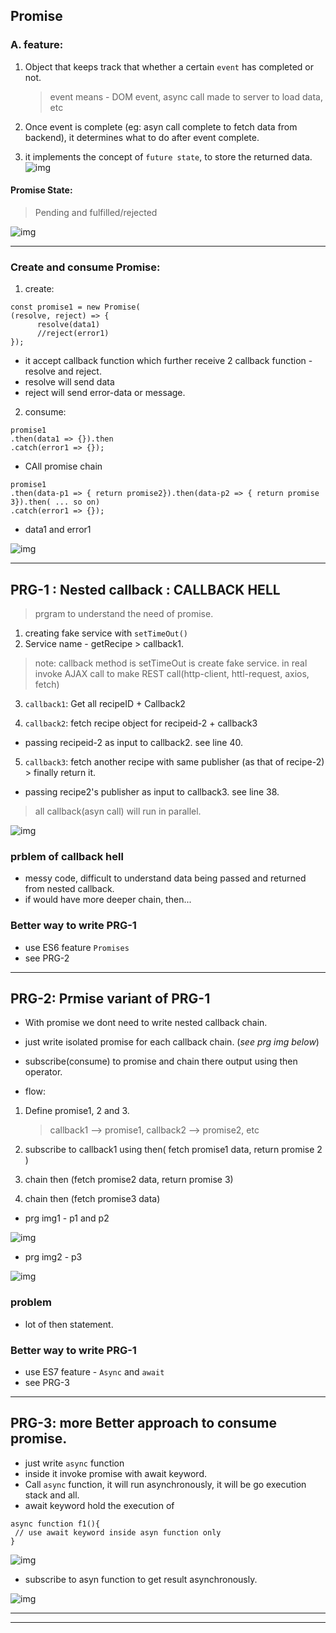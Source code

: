## Promise

### A. feature:

1. Object that keeps track that whether a certain `event` has completed or not.

   > event means - DOM event, async call made to server to load data, etc

2. Once event is complete (eg: asyn call complete to fetch data from backend), it determines what to do after event complete.
3. it implements the concept of `future state`, to store the returned data.
   ![img](../999_assets/asset_js/jonas/promise/01.jpg)

#### Promise State:

> Pending and fulfilled/rejected

![img](../999_assets/asset_js/jonas/promise/01_1.jpg)

---

### Create and consume Promise:

1. create:

```
const promise1 = new Promise(
(resolve, reject) => {
      resolve(data1)
      //reject(error1)
});
```

- it accept callback function which further receive 2 callback function - resolve and reject.
- resolve will send data
- reject will send error-data or message.

2. consume:

```
promise1
.then(data1 => {}).then
.catch(error1 => {});
```

- CAll promise chain

```
promise1
.then(data-p1 => { return promise2}).then(data-p2 => { return promise 3}).then( ... so on)
.catch(error1 => {});
```

- data1 and error1

![img](../999_assets/asset_js/jonas/promise/02.jpg)

---

## PRG-1 : Nested callback : CALLBACK HELL

> prgram to understand the need of promise.

1. creating fake service with `setTimeOut()`
2. Service name - getRecipe > callback1.

> note: callback method is setTimeOut is create fake service. in real invoke AJAX call to make REST call(http-client, httl-request, axios, fetch)

3. `callback1`: Get all recipeID + Callback2

4. `callback2`: fetch recipe object for recipeid-2 + callback3

- passing recipeid-2 as input to callback2. see line 40.

5. `callback3`: fetch another recipe with same publisher (as that of recipe-2) > finally return it.

- passing recipe2's publisher as input to callback3. see line 38.

> all callback(asyn call) will run in parallel.

![img](../999_assets/asset_js/jonas/promise/03.jpg)

### prblem of callback hell

- messy code, difficult to understand data being passed and returned from nested callback.
- if would have more deeper chain, then...

### Better way to write PRG-1

- use ES6 feature `Promises`
- see PRG-2

---

## PRG-2: Prmise variant of PRG-1

- With promise we dont need to write nested callback chain.
- just write isolated promise for each callback chain. (_see prg img below_)
- subscribe(consume) to promise and chain there output using then operator.

- flow:

1. Define promise1, 2 and 3.

   > callback1 --> promise1, callback2 --> promise2, etc

2. subscribe to callback1 using then( fetch promise1 data, return promise 2 )
3. chain then (fetch promise2 data, return promise 3)
4. chain then (fetch promise3 data)

- prg img1 - p1 and p2

![img](../999_assets/asset_js/jonas/promise/05.jpg)

- prg img2 - p3

![img](../999_assets/asset_js/jonas/promise/05_2.jpg)

### problem

- lot of then statement.

### Better way to write PRG-1

- use ES7 feature - `Async` and `await`
- see PRG-3

---

## PRG-3: more Better approach to consume promise.

- just write `async` function
- inside it invoke promise with await keyword.
- Call `async` function, it will run asynchronously, it will be go execution stack and all.
- await keyword hold the execution of

```
async function f1(){
 // use await keyword inside asyn function only
}
```

![img](../999_assets/asset_js/jonas/promise/06_1.jpg)

- subscribe to asyn function to get result asynchronously.

![img](../999_assets/asset_js/jonas/promise/06_2.jpg)

---

---

